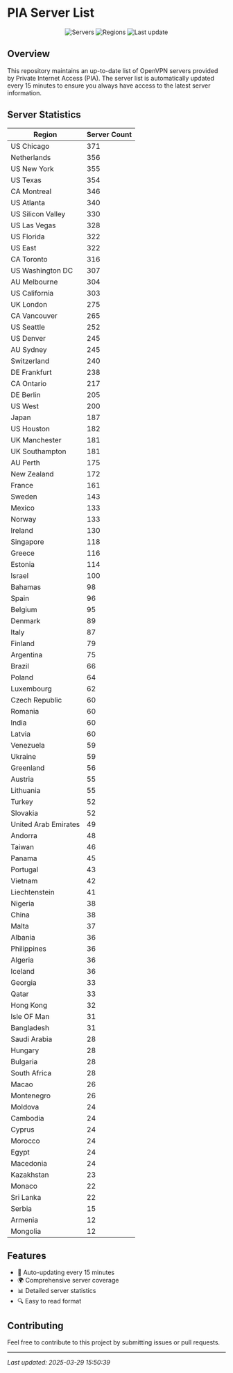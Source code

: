 # PIA Server List

<div align="center">

![Servers](https://img.shields.io/badge/servers-11,846-blue)
![Regions](https://img.shields.io/badge/regions-97-blue)
![Last update](https://img.shields.io/badge/Last_Updated-March_29_2025_10:50_EST-blue)

</div>

## Overview
This repository maintains an up-to-date list of OpenVPN servers provided by Private Internet Access (PIA). The server list is automatically updated every 15 minutes to ensure you always have access to the latest server information.

## Server Statistics
| Region | Server Count |
|--------|--------------|
| US Chicago                     | 371          |
| Netherlands                    | 356          |
| US New York                    | 355          |
| US Texas                       | 354          |
| CA Montreal                    | 346          |
| US Atlanta                     | 340          |
| US Silicon Valley              | 330          |
| US Las Vegas                   | 328          |
| US Florida                     | 322          |
| US East                        | 322          |
| CA Toronto                     | 316          |
| US Washington DC               | 307          |
| AU Melbourne                   | 304          |
| US California                  | 303          |
| UK London                      | 275          |
| CA Vancouver                   | 265          |
| US Seattle                     | 252          |
| US Denver                      | 245          |
| AU Sydney                      | 245          |
| Switzerland                    | 240          |
| DE Frankfurt                   | 238          |
| CA Ontario                     | 217          |
| DE Berlin                      | 205          |
| US West                        | 200          |
| Japan                          | 187          |
| US Houston                     | 182          |
| UK Manchester                  | 181          |
| UK Southampton                 | 181          |
| AU Perth                       | 175          |
| New Zealand                    | 172          |
| France                         | 161          |
| Sweden                         | 143          |
| Mexico                         | 133          |
| Norway                         | 133          |
| Ireland                        | 130          |
| Singapore                      | 118          |
| Greece                         | 116          |
| Estonia                        | 114          |
| Israel                         | 100          |
| Bahamas                        | 98           |
| Spain                          | 96           |
| Belgium                        | 95           |
| Denmark                        | 89           |
| Italy                          | 87           |
| Finland                        | 79           |
| Argentina                      | 75           |
| Brazil                         | 66           |
| Poland                         | 64           |
| Luxembourg                     | 62           |
| Czech Republic                 | 60           |
| Romania                        | 60           |
| India                          | 60           |
| Latvia                         | 60           |
| Venezuela                      | 59           |
| Ukraine                        | 59           |
| Greenland                      | 56           |
| Austria                        | 55           |
| Lithuania                      | 55           |
| Turkey                         | 52           |
| Slovakia                       | 52           |
| United Arab Emirates           | 49           |
| Andorra                        | 48           |
| Taiwan                         | 46           |
| Panama                         | 45           |
| Portugal                       | 43           |
| Vietnam                        | 42           |
| Liechtenstein                  | 41           |
| Nigeria                        | 38           |
| China                          | 38           |
| Malta                          | 37           |
| Albania                        | 36           |
| Philippines                    | 36           |
| Algeria                        | 36           |
| Iceland                        | 36           |
| Georgia                        | 33           |
| Qatar                          | 33           |
| Hong Kong                      | 32           |
| Isle OF Man                    | 31           |
| Bangladesh                     | 31           |
| Saudi Arabia                   | 28           |
| Hungary                        | 28           |
| Bulgaria                       | 28           |
| South Africa                   | 28           |
| Macao                          | 26           |
| Montenegro                     | 26           |
| Moldova                        | 24           |
| Cambodia                       | 24           |
| Cyprus                         | 24           |
| Morocco                        | 24           |
| Egypt                          | 24           |
| Macedonia                      | 24           |
| Kazakhstan                     | 23           |
| Monaco                         | 22           |
| Sri Lanka                      | 22           |
| Serbia                         | 15           |
| Armenia                        | 12           |
| Mongolia                       | 12           |

## Features
- 🔄 Auto-updating every 15 minutes
- 🌍 Comprehensive server coverage
- 📊 Detailed server statistics
- 🔍 Easy to read format

## Contributing
Feel free to contribute to this project by submitting issues or pull requests.

---
*Last updated: 2025-03-29 15:50:39*